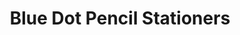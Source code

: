 ---
title: "Blue Dot Pencil Stationers"
url: /gurugram/blue-dot-pencil-stationers/
shop: office supplies
---